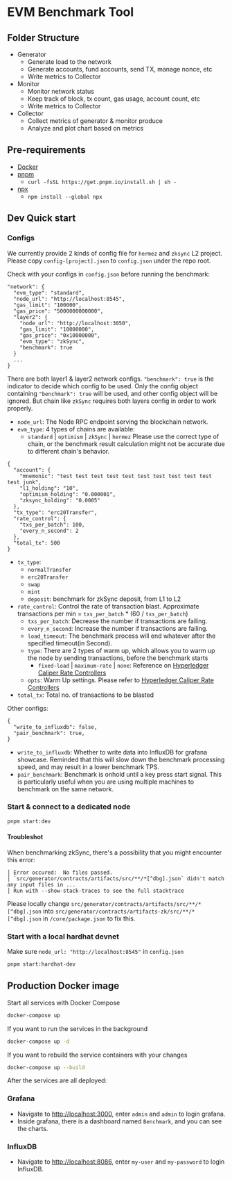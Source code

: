 # EVM Benchmark Tool

## Folder Structure

- Generator
  - Generate load to the network
  - Generate accounts, fund accounts, send TX, manage nonce, etc
  - Write metrics to Collector
- Monitor
  - Monitor network status
  - Keep track of block, tx count, gas usage, account count, etc
  - Write metrics to Collector
- Collector
  - Collect metrics of generator & monitor produce
  - Analyze and plot chart based on metrics

## Pre-requirements

- [Docker](https://www.docker.com/)
- [pnpm](https://pnpm.io/)
  - `curl -fsSL https://get.pnpm.io/install.sh | sh -`
- [npx](https://nodejs.dev/en/learn/the-npx-nodejs-package-runner/)
  - `npm install --global npx`

## Dev Quick start

### Configs
We currently provide 2 kinds of config file for `hermez` and `zksync` L2 project.
Please copy `config-[project].json` to `config.json` under the repo root.

Check with your configs in `config.json` before running the benchmark:
```
"network": {
  "evm_type": "standard",
  "node_url": "http://localhost:8545",
  "gas_limit": "100000",
  "gas_price": "5000000000000",
  "layer2": {
    "node_url": "http://localhost:3050",
    "gas_limit": "10000000",
    "gas_price": "0x10000000",
    "evm_type": "zkSync",
    "benchmark": true
  }
  ...
}
```
There are both layer1 & layer2 network configs. `"benchmark": true` is the indicator to decide which config to be used. Only the config object containing `"benchmark": true` will be used, and other config object will be ignored. But chain like `zkSync` requires both layers config in order to work properly. 

- `node_url`: The Node RPC endpoint serving the blockchain network. 
- `evm_type`: 4 types of chains are available:
	- `standard` | `optimism` | `zkSync` | `hermez`
Please use the correct type of chain, or the benchmark result calculation might not be accurate due to different chain's behavior. 
```
{
  "account": {
    "mnemonic": "test test test test test test test test test test test junk",
    "l1_holding": "10",
    "optimism_holding": "0.000001",
    "zksync_holding": "0.0005"
  },
  "tx_type": "erc20Transfer",
  "rate_control": {
    "txs_per_batch": 100,
    "every_n_second": 2
  },
  "total_tx": 500
}
```

- `tx_type`: 
	- `normalTransfer`
	- `erc20Transfer`
	- `swap`
	- `mint`
	- `deposit`: benchmark for zkSync deposit, from L1 to L2
- `rate_control`: Control the rate of transaction blast. 
Approximate transactions per min = `txs_per_batch` * (60 / `txs_per_batch`)
	- `txs_per_batch`: Decrease the number if transactions are failing.
	- `every_n_second`: Increase the number if transactions are failing.
	- `load_timeout`: The benchmark process will end whatever after the specified timeout(in Second).
  - `type`: There are 2 types of warm up, which allows you to warm up the node by sending transactions, before the benchmark starts
    - `fixed-load` | `maximum-rate` | `none`: Reference on [Hyperledger Caliper Rate Controllers](https://hyperledger.github.io/caliper/v0.5.0/rate-controllers/#fixed-rate)
  - `opts`: Warm Up settings. Please refer to [Hyperledger Caliper Rate Controllers](https://hyperledger.github.io/caliper/v0.5.0/rate-controllers/#fixed-rate)
- `total_tx`: Total no. of transactions to be blasted

Other configs: 
```
{
  "write_to_influxdb": false,
  "pair_benchmark": true,
}
```

- `write_to_influxdb`: Whether to write data into InfluxDB for grafana showcase. Reminded that this will slow down the benchmark processing speed, and may result in a lower benchmark TPS.
- `pair_benchmark`: Benchmark is onhold until a key press start signal. This is particularly useful when you are using multiple machines to benchmark on the same network.

### Start & connect to a dedicated node
```bash
pnpm start:dev
```
#### Troubleshot
When benchmarking zkSync, there's a possibility that you might encounter this error: 
```
│ Error occured:  No files passed.
│ `src/generator/contracts/artifacts/src/**/*[^dbg].json` didn't match any input files in ...
│ Run with --show-stack-traces to see the full stacktrace
```
Please locally change `src/generator/contracts/artifacts/src/**/*[^dbg].json` into `src/generator/contracts/artifacts-zk/src/**/*[^dbg].json` in `/core/package.json` to fix this.

### Start with a local hardhat devnet
Make sure `node_url: "http://localhost:8545"` in `config.json` 

```bash
pnpm start:hardhat-dev
```

## Production Docker image

Start all services with Docker Compose
```bash
docker-compose up
```

If you want to run the services in the background
```bash
docker-compose up -d
```

If you want to rebuild the service containers with your changes
```bash
docker-compose up --build
```

After the services are all deployed:
### Grafana
- Navigate to [http://localhost:3000](http://localhost:3000), enter `admin` and `admin` to login grafana.
- Inside grafana, there is a dashboard named `Benchmark`, and you can see the charts.

### InfluxDB
- Navigate to [http://localhost:8086](http://localhost:8086), enter `my-user` and `my-password` to login InfluxDB.


